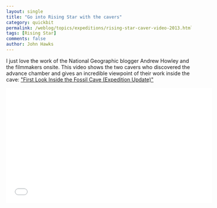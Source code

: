 ```yaml
---
layout: single 
title: "Go into Rising Star with the cavers" 
category: quickbit
permalink: /weblog/topics/expeditions/rising-star-caver-video-2013.html
tags: [Rising Star] 
comments: false 
author: John Hawks 
---
```


I just love the work of the National Geographic blogger Andrew Howley and the filmmakers onsite. This video shows the two cavers who discovered the advance chamber and gives an incredible viewpoint of their work inside the cave: <a href="https://www.youtube.com/watch?v=D9mXu1BWI6A">"First Look Inside the Fossil Cave (Expedition Update)"</a>

<div class="middle-picture">
<iframe width="560" height="315" src="//www.youtube.com/embed/D9mXu1BWI6A?rel=0" frameborder="0" allowfullscreen></iframe>
</div>



